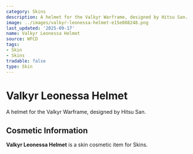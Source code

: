 ```yaml
---
category: Skins
description: A helmet for the Valkyr Warframe, designed by Hitsu San.
image: ../images/valkyr-leonessa-helmet-e15e088248.png
last_updated: '2025-09-17'
name: Valkyr Leonessa Helmet
source: WFCD
tags:
- Skin
- Skins
tradable: false
type: Skin
---
```


# Valkyr Leonessa Helmet

A helmet for the Valkyr Warframe, designed by Hitsu San.

## Cosmetic Information

**Valkyr Leonessa Helmet** is a skin cosmetic item for Skins.

